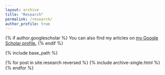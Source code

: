 ```yaml
---
layout: archive
title: "Research"
permalink: /research/
author_profile: true
---
```


{% if author.googlescholar %}
  You can also find my articles on <u><a href="https://scholar.google.com/?inst=17001591832933267808">my Google Scholar profile</a>.</u>
{% endif %}

{% include base_path %}

{% for post in site.research reversed %}
  {% include archive-single.html %}
{% endfor %}

